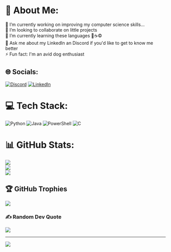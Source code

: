 # 💫 About Me:
🔭 I’m currently working on improving my computer science skills... <br>👯 I’m looking to collaborate on little projects<br>🌱 I’m currently learning these languages 🐍☕©️<br>💬 Ask me about my LinkedIn an Discord if you'd like to get to know me better<br>⚡ Fun fact: I'm an avid dog enthusiast


## 🌐 Socials:
[![Discord](https://img.shields.io/badge/Discord-%237289DA.svg?logo=discord&logoColor=white)](https://discord.gg/https://discord.gg/ekaGQE3nBy) [![LinkedIn](https://img.shields.io/badge/LinkedIn-%230077B5.svg?logo=linkedin&logoColor=white)](https://linkedin.com/in/---) 

# 💻 Tech Stack:
![Python](https://img.shields.io/badge/python-3670A0?style=for-the-badge&logo=python&logoColor=ffdd54) ![Java](https://img.shields.io/badge/java-%23ED8B00.svg?style=for-the-badge&logo=openjdk&logoColor=white) ![PowerShell](https://img.shields.io/badge/PowerShell-%235391FE.svg?style=for-the-badge&logo=powershell&logoColor=white) ![C](https://img.shields.io/badge/c-%2300599C.svg?style=for-the-badge&logo=c&logoColor=white)
# 📊 GitHub Stats:
![](https://github-readme-stats.vercel.app/api?username=Filnaei&theme=moltack&hide_border=false&include_all_commits=false&count_private=false)<br/>
![](https://github-readme-streak-stats.herokuapp.com/?user=Filnaei&theme=moltack&hide_border=false)<br/>
![](https://github-readme-stats.vercel.app/api/top-langs/?username=Filnaei&theme=moltack&hide_border=false&include_all_commits=false&count_private=false&layout=compact)

## 🏆 GitHub Trophies
![](https://github-profile-trophy.vercel.app/?username=Filnaei&theme=radical&no-frame=false&no-bg=true&margin-w=4)

### ✍️ Random Dev Quote
![](https://quotes-github-readme.vercel.app/api?type=horizontal&theme=gruvbox)

---
[![](https://visitcount.itsvg.in/api?id=Filnaei&icon=5&color=10)](https://visitcount.itsvg.in)

<!-- Proudly created with GPRM ( https://gprm.itsvg.in ) -->
